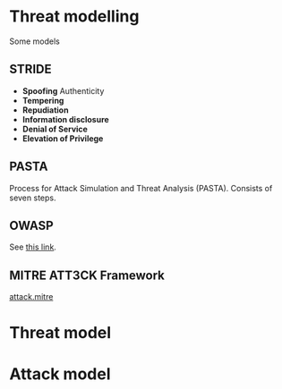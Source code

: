 # Threat modelling

Some models

## STRIDE

- **Spoofing** Authenticity
- **Tempering**
- **Repudiation**
- **Information disclosure**
- **Denial of Service**
- **Elevation of Privilege**

## PASTA

Process for Attack Simulation and Threat Analysis (PASTA). Consists of seven
steps.

## OWASP

See [this link](owasp).

## MITRE ATT3CK Framework

[attack.mitre](https://attack.mitre.org)

# Threat model

# Attack model
